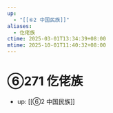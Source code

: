 ```yaml
---
up:
  - "[[⑥2 中国民族]]"
aliases:
  - 仡佬族
ctime: 2025-03-01T13:34:39+08:00
mtime: 2025-10-01T11:40:32+08:00
---
```


# ⑥271 仡佬族

- up: [[⑥2 中国民族]]
